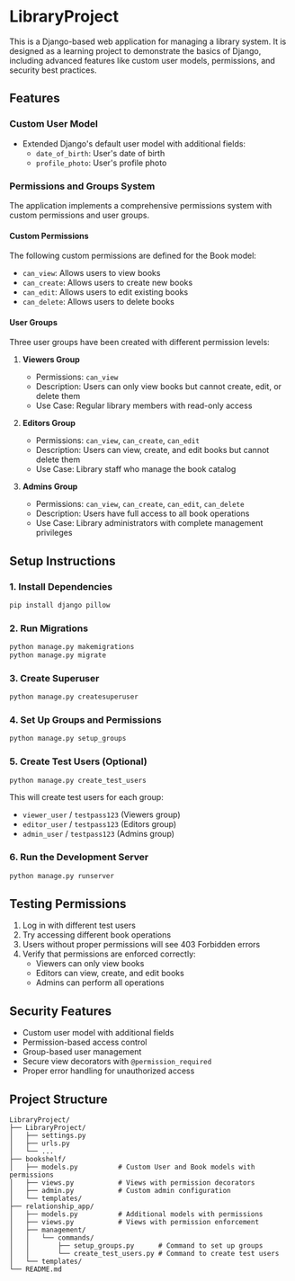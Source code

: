 # LibraryProject

This is a Django-based web application for managing a library system. It is designed as a learning project to demonstrate the basics of Django, including advanced features like custom user models, permissions, and security best practices.

## Features

### Custom User Model
- Extended Django's default user model with additional fields:
  - `date_of_birth`: User's date of birth
  - `profile_photo`: User's profile photo

### Permissions and Groups System
The application implements a comprehensive permissions system with custom permissions and user groups.

#### Custom Permissions
The following custom permissions are defined for the Book model:
- `can_view`: Allows users to view books
- `can_create`: Allows users to create new books
- `can_edit`: Allows users to edit existing books
- `can_delete`: Allows users to delete books

#### User Groups
Three user groups have been created with different permission levels:

1. **Viewers Group**
   - Permissions: `can_view`
   - Description: Users can only view books but cannot create, edit, or delete them
   - Use Case: Regular library members with read-only access

2. **Editors Group**
   - Permissions: `can_view`, `can_create`, `can_edit`
   - Description: Users can view, create, and edit books but cannot delete them
   - Use Case: Library staff who manage the book catalog

3. **Admins Group**
   - Permissions: `can_view`, `can_create`, `can_edit`, `can_delete`
   - Description: Users have full access to all book operations
   - Use Case: Library administrators with complete management privileges

## Setup Instructions

### 1. Install Dependencies
```bash
pip install django pillow
```

### 2. Run Migrations
```bash
python manage.py makemigrations
python manage.py migrate
```

### 3. Create Superuser
```bash
python manage.py createsuperuser
```

### 4. Set Up Groups and Permissions
```bash
python manage.py setup_groups
```

### 5. Create Test Users (Optional)
```bash
python manage.py create_test_users
```

This will create test users for each group:
- `viewer_user` / `testpass123` (Viewers group)
- `editor_user` / `testpass123` (Editors group)
- `admin_user` / `testpass123` (Admins group)

### 6. Run the Development Server
```bash
python manage.py runserver
```

## Testing Permissions

1. Log in with different test users
2. Try accessing different book operations
3. Users without proper permissions will see 403 Forbidden errors
4. Verify that permissions are enforced correctly:
   - Viewers can only view books
   - Editors can view, create, and edit books
   - Admins can perform all operations

## Security Features

- Custom user model with additional fields
- Permission-based access control
- Group-based user management
- Secure view decorators with `@permission_required`
- Proper error handling for unauthorized access

## Project Structure

```
LibraryProject/
├── LibraryProject/
│   ├── settings.py
│   ├── urls.py
│   └── ...
├── bookshelf/
│   ├── models.py          # Custom User and Book models with permissions
│   ├── views.py           # Views with permission decorators
│   ├── admin.py           # Custom admin configuration
│   └── templates/
├── relationship_app/
│   ├── models.py          # Additional models with permissions
│   ├── views.py           # Views with permission enforcement
│   ├── management/
│   │   └── commands/
│   │       ├── setup_groups.py      # Command to set up groups
│   │       └── create_test_users.py # Command to create test users
│   └── templates/
└── README.md
```